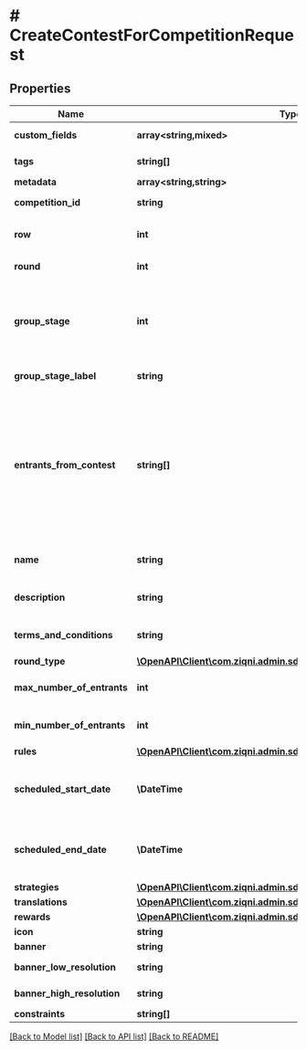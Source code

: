 # # CreateContestForCompetitionRequest

## Properties

Name | Type | Description | Notes
------------ | ------------- | ------------- | -------------
**custom_fields** | **array<string,mixed>** | A list of custom field entries | [optional]
**tags** | **string[]** | A list of id&#39;s used to tag models | [optional]
**metadata** | **array<string,string>** |  | [optional]
**competition_id** | **string** | A unique identifier of a Competition |
**row** | **int** | The row number for displaying the Contest in a table |
**round** | **int** | To what round does the contest belong |
**group_stage** | **int** | Is used for more complex Competitions e.g. multi round competitions where round 1 group stage matched round 2 | [optional]
**group_stage_label** | **string** | The name of the group stages | [optional]
**entrants_from_contest** | **string[]** | A list of Ziqni contest identifiers to allow contests chaining. When a Progression competition is active and you have a 2 round competition the first round has to reference the second round then this parameter becomes mandatory instead of Optional. | [optional]
**name** | **string** | A name for the Contest. Can be translated |
**description** | **string** | A name for the Contest. Can be translated | [optional]
**terms_and_conditions** | **string** | A name for the Contest. Can be translated | [optional]
**round_type** | [**\OpenAPI\Client\com.ziqni.admin.sdk.model\RoundType**](RoundType.md) |  |
**max_number_of_entrants** | **int** | Maximum number of entrants for the contest | [optional]
**min_number_of_entrants** | **int** | Minimum number of entrants for the contest |
**rules** | [**\OpenAPI\Client\com.ziqni.admin.sdk.model\Rule[]**](Rule.md) |  | [optional]
**scheduled_start_date** | **\DateTime** | ISO8601 timestamp for when a Contest should start. All records are stored in UTC time zone |
**scheduled_end_date** | **\DateTime** | ISO8601 timestamp for when a Contest should end. All records are stored in UTC time zone |
**strategies** | [**\OpenAPI\Client\com.ziqni.admin.sdk.model\TournamentStrategies**](TournamentStrategies.md) |  |
**translations** | [**\OpenAPI\Client\com.ziqni.admin.sdk.model\Translation[]**](Translation.md) |  | [optional]
**rewards** | [**\OpenAPI\Client\com.ziqni.admin.sdk.model\CreateRewardRequest[]**](CreateRewardRequest.md) |  | [optional]
**icon** | **string** | Link to the icon | [optional]
**banner** | **string** | Link to the banner | [optional]
**banner_low_resolution** | **string** | Link to the bannerLowResolution | [optional]
**banner_high_resolution** | **string** | Link to the bannerHighResolution | [optional]
**constraints** | **string[]** | Additional constraints |

[[Back to Model list]](../../README.md#models) [[Back to API list]](../../README.md#endpoints) [[Back to README]](../../README.md)
